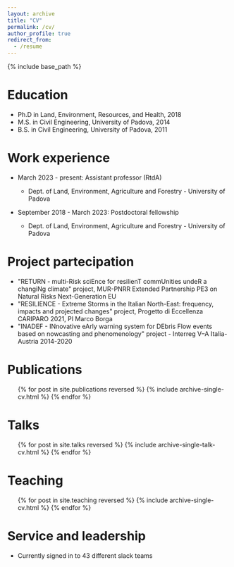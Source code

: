 ```yaml
---
layout: archive
title: "CV"
permalink: /cv/
author_profile: true
redirect_from:
  - /resume
---
```


{% include base_path %}

Education
======
* Ph.D in Land, Environment, Resources, and Health, 2018
* M.S. in Civil Engineering, University of Padova, 2014
* B.S. in Civil Engineering, University of Padova, 2011

Work experience
======
* March 2023 - present: Assistant professor (RtdA) 
  * Dept. of Land, Environment, Agriculture and Forestry - University of Padova

* September 2018 - March 2023: Postdoctoral fellowship
  * Dept. of Land, Environment, Agriculture and Forestry - University of Padova
  
Project partecipation
======
* "RETURN - multi-Risk sciEnce for resilienT commUnities undeR a changiNg climate" project, MUR-PNRR Extended Partnership PE3 on Natural Risks Next-Generation EU
* "RESILIENCE - Extreme Storms in the Italian North-East: frequency, impacts and projected changes" project, Progetto di Eccellenza CARIPARO 2021, PI Marco Borga
* "INADEF - INnovative eArly warning system for DEbris Flow events based on nowcasting and phenomenology" project - Interreg V–A Italia-Austria 2014-2020

Publications
======
  <ul>{% for post in site.publications reversed %}
    {% include archive-single-cv.html %}
  {% endfor %}</ul>
  
Talks
======
  <ul>{% for post in site.talks reversed %}
    {% include archive-single-talk-cv.html  %}
  {% endfor %}</ul>
  
Teaching
======
  <ul>{% for post in site.teaching reversed %}
    {% include archive-single-cv.html %}
  {% endfor %}</ul>
  
Service and leadership
======
* Currently signed in to 43 different slack teams
